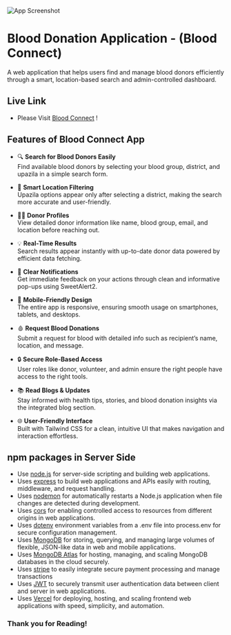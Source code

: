 ![App Screenshot](https://i.ibb.co/r2YDdhpr/blood-connect-white-logo-nobg.png)

# Blood Donation Application - (Blood Connect)

A web application that helps users find and manage blood donors efficiently through a smart, location-based search and admin-controlled dashboard.

## Live Link

- Please Visit [Blood Connect](https://bloodconnect-3e8aa.web.app/) !

## Features of Blood Connect App

- 🔍 **Search for Blood Donors Easily**  
  Find available blood donors by selecting your blood group, district, and upazila in a simple search form.

- 📍 **Smart Location Filtering**  
  Upazila options appear only after selecting a district, making the search more accurate and user-friendly.

- 🧑‍💻 **Donor Profiles**  
  View detailed donor information like name, blood group, email, and location before reaching out.

- 💡 **Real-Time Results**  
  Search results appear instantly with up-to-date donor data powered by efficient data fetching.

- 💬 **Clear Notifications**  
  Get immediate feedback on your actions through clean and informative pop-ups using SweetAlert2.

- 📱 **Mobile-Friendly Design**  
  The entire app is responsive, ensuring smooth usage on smartphones, tablets, and desktops.

- 🩸 **Request Blood Donations**  
  Submit a request for blood with detailed info such as recipient’s name, location, and message.

- 🔒 **Secure Role-Based Access**  
  User roles like donor, volunteer, and admin ensure the right people have access to the right tools.

- 📚 **Read Blogs & Updates**  
  Stay informed with health tips, stories, and blood donation insights via the integrated blog section.

- 🌐 **User-Friendly Interface**  
  Built with Tailwind CSS for a clean, intuitive UI that makes navigation and interaction effortless.


## npm packages in Server Side


- Use [node.js](https://nodejs.org/) for server-side scripting and building web applications.
- Uses [express](https://expressjs.com/) to build web applications and APIs easily with routing, middleware, and request handling.
- Uses [nodemon](https://nodemon.io/) for automatically restarts a Node.js application when file changes are detected during development.
- Uses [cors](https://expressjs.com/en/resources/middleware/cors.html) for enabling controlled access to resources from different origins in web applications.
- Uses [dotenv](https://dotenvx.com/) environment variables from a .env file into process.env for secure configuration management.
- Uses [MongoDB](https://www.mongodb.com/)  for storing, querying, and managing large volumes of flexible, JSON-like data in web and mobile applications.
- Uses [MongoDB Atlas](https://www.mongodb.com/products/platform/atlas-database) for hosting, managing, and scaling MongoDB databases in the cloud securely.
- Uses [stripe](https://stripe.com/) to easily integrate secure payment processing and manage transactions
- Uses [JWT](https://jwt.io/) to securely transmit user authentication data between client and server in web applications.
- Uses [Vercel](https://vercel.com/) for deploying, hosting, and scaling frontend web applications with speed, simplicity, and automation.


### Thank you for Reading!